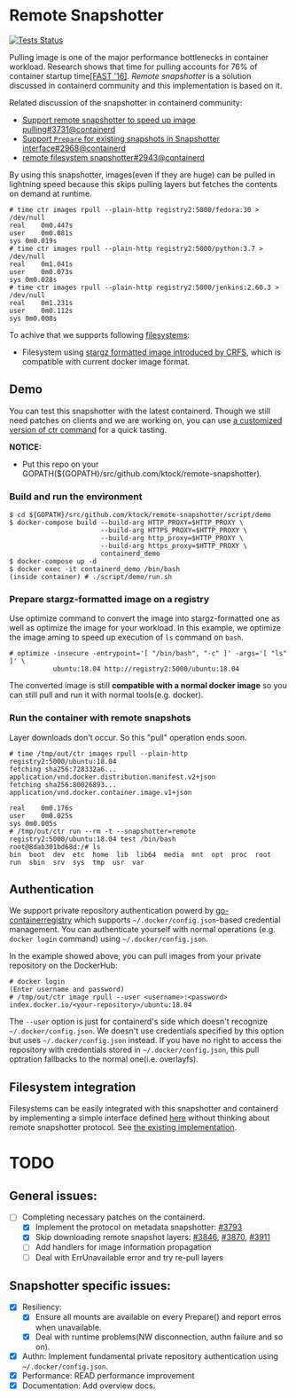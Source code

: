 # Remote Snapshotter

[![Tests Status](https://github.com/ktock/remote-snapshotter/workflows/Tests/badge.svg)](https://github.com/ktock/remote-snapshotter/actions)

Pulling image is one of the major performance bottlenecks in container workload. Research shows that time for pulling accounts for 76% of container startup time[[FAST '16]](https://www.usenix.org/node/194431). *Remote snapshotter* is a solution discussed in containerd community and this implementation is based on it.

Related discussion of the snapshotter in containerd community:
- [Support remote snapshotter to speed up image pulling#3731@containerd](https://github.com/containerd/containerd/issues/3731)
- [Support `Prepare` for existing snapshots in Snapshotter interface#2968@containerd](https://github.com/containerd/containerd/issues/2968)
- [remote filesystem snapshotter#2943@containerd](https://github.com/containerd/containerd/issues/2943)

By using this snapshotter, images(even if they are huge) can be pulled in lightning speed because this skips pulling layers but fetches the contents on demand at runtime.
```
# time ctr images rpull --plain-http registry2:5000/fedora:30 > /dev/null 
real	0m0.447s
user	0m0.081s
sys	0m0.019s
# time ctr images rpull --plain-http registry2:5000/python:3.7 > /dev/null 
real	0m1.041s
user	0m0.073s
sys	0m0.028s
# time ctr images rpull --plain-http registry2:5000/jenkins:2.60.3 > /dev/null 
real	0m1.231s
user	0m0.112s
sys	0m0.008s
```
To achive that we supports following [filesystems](filesystems):
- Filesystem using [stargz formatted image introduced by CRFS](https://github.com/google/crfs), which is compatible with current docker image format.

## Demo

You can test this snapshotter with the latest containerd. Though we still need patches on clients and we are working on, you can use [a customized version of ctr command](cmd/ctr) for a quick tasting.

__NOTICE:__

- Put this repo on your GOPATH(${GOPATH}/src/github.com/ktock/remote-snapshotter).

### Build and run the environment
```
$ cd ${GOPATH}/src/github.com/ktock/remote-snapshotter/script/demo
$ docker-compose build --build-arg HTTP_PROXY=$HTTP_PROXY \
                       --build-arg HTTPS_PROXY=$HTTP_PROXY \
                       --build-arg http_proxy=$HTTP_PROXY \
                       --build-arg https_proxy=$HTTP_PROXY \
                       containerd_demo
$ docker-compose up -d
$ docker exec -it containerd_demo /bin/bash
(inside container) # ./script/demo/run.sh
```

### Prepare stargz-formatted image on a registry

Use optimize command to convert the image into stargz-formatted one as well as optimize the image for your workload. In this example, we optimize the image aming to speed up execution of `ls` command on `bash`.
```
# optimize -insecure -entrypoint='[ "/bin/bash", "-c" ]' -args='[ "ls" ]' \
           ubuntu:18.04 http://registry2:5000/ubuntu:18.04
```
The converted image is still __compatible with a normal docker image__ so you can still pull and run it with normal tools(e.g. docker).

### Run the container with remote snapshots
Layer downloads don't occur. So this "pull" operation ends soon.
```
# time /tmp/out/ctr images rpull --plain-http registry2:5000/ubuntu:18.04
fetching sha256:728332a6... application/vnd.docker.distribution.manifest.v2+json
fetching sha256:80026893... application/vnd.docker.container.image.v1+json

real	0m0.176s
user	0m0.025s
sys	0m0.005s
# /tmp/out/ctr run --rm -t --snapshotter=remote registry2:5000/ubuntu:18.04 test /bin/bash
root@8dab301bd68d:/# ls
bin  boot  dev  etc  home  lib  lib64  media  mnt  opt  proc  root  run  sbin  srv  sys  tmp  usr  var
```

## Authentication

We support private repository authentication powerd by [go-containerregistry](https://github.com/google/go-containerregistry) which supports `~/.docker/config.json`-based credential management.
You can authenticate yourself with normal operations (e.g. `docker login` command) using `~/.docker/config.json`.

In the example showed above, you can pull images from your private repository on the DockerHub:
```
# docker login
(Enter username and password)
# /tmp/out/ctr image rpull --user <username>:<password> index.docker.io/<your-repository>/ubuntu:18.04
```
The `--user` option is just for containerd's side which doesn't recognize `~/.docker/config.json`.
We doesn't use credentials specified by this option but uses `~/.docker/config.json` instead.
If you have no right to access the repository with credentials stored in `~/.docker/config.json`, this pull optration fallbacks to the normal one(i.e. overlayfs).

## Filesystem integration

Filesystems can be easily integrated with this snapshotter and containerd by implementing a simple interface defined [here](filesystems/plugin.go) without thinking about remote snapshotter protocol. See [the existing implementation](filesystems/stargz/fs.go).

# TODO

## General issues:
- [ ] Completing necessary patches on the containerd.
  - [x] Implement the protocol on metadata snapshotter: [#3793](https://github.com/containerd/containerd/pull/3793)
  - [x] Skip downloading remote snapshot layers: [#3846](https://github.com/containerd/containerd/pull/3846), [#3870](https://github.com/containerd/containerd/pull/3870), [#3911](https://github.com/containerd/containerd/pull/3911)
  - [ ] Add handlers for image information propagation
  - [ ] Deal with ErrUnavailable error and try re-pull layers

## Snapshotter specific issues:
- [x] Resiliency:
  - [x] Ensure all mounts are available on every Prepare() and report erros when unavailable.
  - [x] Deal with runtime problems(NW disconnection, authn failure and so on).
- [x] Authn: Implement fundamental private repository authentication using `~/.docker/config.json`.
- [x] Performance: READ performance improvement
- [x] Documentation: Add overview docs.
